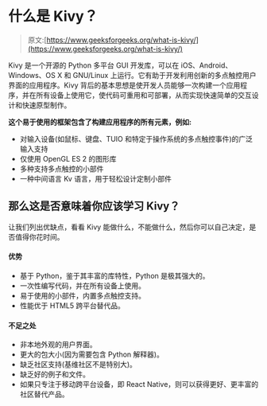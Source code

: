 # 什么是 Kivy？

> 原文:[https://www.geeksforgeeks.org/what-is-kivy/](https://www.geeksforgeeks.org/what-is-kivy/)

Kivy 是一个开源的 Python 多平台 GUI 开发库，可以在 iOS、Android、Windows、OS X 和 GNU/Linux 上运行。它有助于开发利用创新的多点触控用户界面的应用程序。Kivy 背后的基本思想是使开发人员能够一次构建一个应用程序，并在所有设备上使用它，使代码可重用和可部署，从而实现快速简单的交互设计和快速原型制作。

**这个易于使用的框架包含了构建应用程序的所有元素，例如:**

*   对输入设备(如鼠标、键盘、TUIO 和特定于操作系统的多点触控事件)的广泛输入支持
*   仅使用 OpenGL ES 2 的图形库
*   多种支持多点触控的小部件
*   一种中间语言 Kv 语言，用于轻松设计定制小部件

## 那么这是否意味着你应该学习 Kivy？

让我们列出优缺点，看看 Kivy 能做什么，不能做什么，然后你可以自己决定，是否值得你花时间。

#### 优势

*   基于 Python，鉴于其丰富的库特性，Python 是极其强大的。
*   一次性编写代码，并在所有设备上使用。
*   易于使用的小部件，内置多点触控支持。
*   性能优于 HTML5 跨平台替代品。

#### 不足之处

*   非本地外观的用户界面。
*   更大的包大小(因为需要包含 Python 解释器)。
*   缺乏社区支持(基维社区不是特别大)。
*   缺乏好的例子和文件。
*   如果只专注于移动跨平台设备，即 React Native，则可以获得更好、更丰富的社区替代产品。